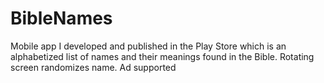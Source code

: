 # BibleNames
Mobile app I developed and published in the Play Store which is an alphabetized list of names and their meanings found in the Bible. Rotating screen randomizes name. Ad supported
